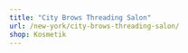 ```yaml
---
title: "City Brows Threading Salon"
url: /new-york/city-brows-threading-salon/
shop: Kosmetik
---
```

